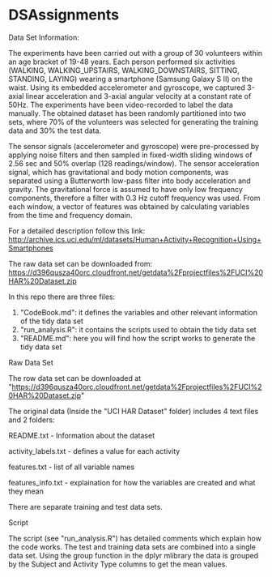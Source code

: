 # DSAssignments


Data Set Information:

The experiments have been carried out with a group of 30 volunteers within an age bracket of 19-48 years. Each person performed six activities (WALKING, WALKING_UPSTAIRS, WALKING_DOWNSTAIRS, SITTING, STANDING, LAYING) wearing a smartphone (Samsung Galaxy S II) on the waist. Using its embedded accelerometer and gyroscope, we captured 3-axial linear acceleration and 3-axial angular velocity at a constant rate of 50Hz. The experiments have been video-recorded to label the data manually. The obtained dataset has been randomly partitioned into two sets, where 70% of the volunteers was selected for generating the training data and 30% the test data. 

The sensor signals (accelerometer and gyroscope) were pre-processed by applying noise filters and then sampled in fixed-width sliding windows of 2.56 sec and 50% overlap (128 readings/window). The sensor acceleration signal, which has gravitational and body motion components, was separated using a Butterworth low-pass filter into body acceleration and gravity. The gravitational force is assumed to have only low frequency components, therefore a filter with 0.3 Hz cutoff frequency was used. From each window, a vector of features was obtained by calculating variables from the time and frequency domain.

For a detailed description follow this link: http://archive.ics.uci.edu/ml/datasets/Human+Activity+Recognition+Using+Smartphones

The raw data set can be downloaded from: https://d396qusza40orc.cloudfront.net/getdata%2Fprojectfiles%2FUCI%20HAR%20Dataset.zip

In this repo there are three files: 
1. "CodeBook.md": it defines the variables and other relevant information of the tidy data set 
2. "run_analysis.R": it contains the scripts used to obtain the tidy data set 
3. "README.md": here you will find how the script works to generate the tidy data set

Raw Data Set

The row data set can be downloaded at "https://d396qusza40orc.cloudfront.net/getdata%2Fprojectfiles%2FUCI%20HAR%20Dataset.zip"

The original data (Inside the "UCI HAR Dataset" folder) includes 4 text files and 2 folders:

README.txt - Information about the dataset

activity_labels.txt - defines a value for each activity

features.txt - list of all variable names

features_info.txt - explaination for how the variables are created and what they mean

There are separate training and test data sets.

Script

The script (see "run_analysis.R") has detailed comments which explain how the code works.
The test and training data sets are combined into a single data set. Using the group function in the dplyr mlibrary the data is grouped by the Subject and Activity Type columns to get the mean values.

